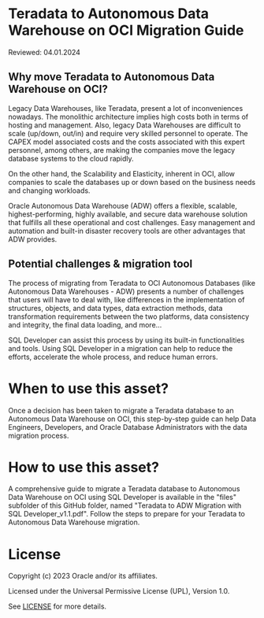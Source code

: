 # Teradata to Autonomous Data Warehouse on OCI Migration Guide

Reviewed: 04.01.2024

## Why move Teradata to Autonomous Data Warehouse on OCI?

Legacy Data Warehouses, like Teradata, present a lot of inconveniences nowadays. The monolithic architecture implies high costs both in terms of hosting and management. Also, legacy Data Warehouses are difficult to scale (up/down, out/in) and require very skilled personnel to operate. The CAPEX model associated costs and the costs associated with this expert personnel, among others, are making the companies move the legacy database systems to the cloud rapidly. 

On the other hand, the Scalability and Elasticity, inherent in OCI, allow companies to scale the databases up or down based on the business needs and changing workloads.

Oracle Autonomous Data Warehouse (ADW) offers a flexible, scalable, highest-performing, highly available, and secure data warehouse solution that fulfills all these operational and cost challenges. Easy management and automation and built-in disaster recovery tools are other advantages that ADW provides.

## Potential challenges & migration tool

The process of migrating from Teradata to OCI Autonomous Databases (like Autonomous Data Warehouses - ADW) presents a number of challenges that users will have to deal with, like differences in the implementation of structures, objects, and data types, data extraction methods, data transformation requirements between the two platforms, data consistency and integrity, the final data loading, and more...

SQL Developer can assist this process by using its built-in functionalities and tools. Using SQL Developer in a migration can help to reduce the efforts, accelerate the whole process, and reduce human errors.

# When to use this asset?

Once a decision has been taken to migrate a Teradata database to an Autonomous Data Warehouse on OCI, this step-by-step guide can help Data Engineers, Developers, and Oracle Database Administrators with the data migration process.

# How to use this asset?

A comprehensive guide to migrate a Teradata database to Autonomous Data Warehouse on OCI using SQL Developer is available in the "files" subfolder of this GitHub folder, named "Teradata to ADW Migration with SQL Developer_v1.1.pdf". Follow the steps to prepare for your Teradata to Autonomous Data Warehouse migration.

# License
 
Copyright (c) 2023 Oracle and/or its affiliates.
 
Licensed under the Universal Permissive License (UPL), Version 1.0.
 
See [LICENSE](https://github.com/oracle-devrel/technology-engineering/blob/main/LICENSE) for more details.
